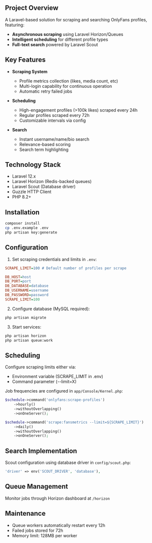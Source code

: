 ## Project Overview
A Laravel-based solution for scraping and searching OnlyFans profiles, featuring:
- **Asynchronous scraping** using Laravel Horizon/Queues
- **Intelligent scheduling** for different profile types
- **Full-text search** powered by Laravel Scout

## Key Features
- **Scraping System**
  - Profile metrics collection (likes, media count, etc)
  - Multi-login capability for continuous operation
  - Automatic retry failed jobs

- **Scheduling**
  - High-engagement profiles (>100k likes) scraped every 24h
  - Regular profiles scraped every 72h
  - Customizable intervals via config

- **Search**
  - Instant username/name/bio search
  - Relevance-based scoring
  - Search term highlighting

## Technology Stack
- Laravel 12.x
- Laravel Horizon (Redis-backed queues)
- Laravel Scout (Database driver)
- Guzzle HTTP Client
- PHP 8.2+

## Installation
```bash
composer install
cp .env.example .env
php artisan key:generate
```

## Configuration
1. Set scraping credentials and limits in `.env`:
```ini
SCRAPE_LIMIT=100 # Default number of profiles per scrape
```
```ini
DB_HOST=host
DB_PORT=port
DB_DATABASE=database
DB_USERNAME=username
DB_PASSWORD=password
SCRAPE_LIMIT=100
```

2. Configure database (MySQL required):
```bash
php artisan migrate
```

3. Start services:
```bash
php artisan horizon
php artisan queue:work
```

## Scheduling
Configure scraping limits either via:
- Environment variable (SCRAPE_LIMIT in .env)
- Command parameter (--limit=X)

Job frequencies are configured in `app/Console/Kernel.php`:
```php
$schedule->command('onlyfans:scrape-profiles')
    ->hourly()
    ->withoutOverlapping()
    ->onOneServer();

$schedule->command('scrape:fansmetrics --limit=${SCRAPE_LIMIT}')
    ->daily()
    ->withoutOverlapping()
    ->onOneServer();
```

## Search Implementation
Scout configuration using database driver in `config/scout.php`:
```php
'driver' => env('SCOUT_DRIVER', 'database'),
```

## Queue Management
Monitor jobs through Horizon dashboard at `/horizon`

## Maintenance
- Queue workers automatically restart every 12h
- Failed jobs stored for 72h
- Memory limit: 128MB per worker
